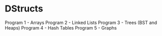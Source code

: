 # DStructs

Program 1 - Arrays
Program 2 - Linked Lists
Program 3 - Trees (BST and Heaps)
Program 4 - Hash Tables
Program 5 - Graphs
